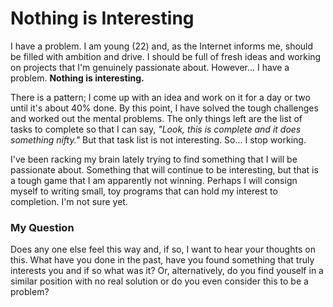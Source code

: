 # Nothing is Interesting

I have a problem. I am young (22) and, as the Internet informs me,
should be filled with ambition and drive. I should be full of fresh ideas
and working on projects that I'm genuinely passionate about.
However… I have a problem. __Nothing is interesting.__

There is a pattern;
I come up with an idea and work on it for a day or two until it's about
40% done. By this point, I have solved the tough challenges and worked
out the mental problems. The only things left are the list of tasks to
complete so that I can say, _"Look, this is complete and it does something
nifty."_ But that task list is not interesting. So… I stop working.

I've been racking my brain lately trying to find something that I will
be passionate about. Something that will continue to be interesting,
but that is a tough game that I am apparently not winning. Perhaps I will
consign myself to writing small, toy programs that can hold my interest
to completion. I'm not sure yet.


### My Question

Does any one else feel this way and, if so, I want to hear your thoughts
on this. What have you done in the past, have you found something that
truly interests you and if so what was it? Or, alternatively, do you find
youself in a similar position with no real solution or do you even consider
this to be a problem? 
